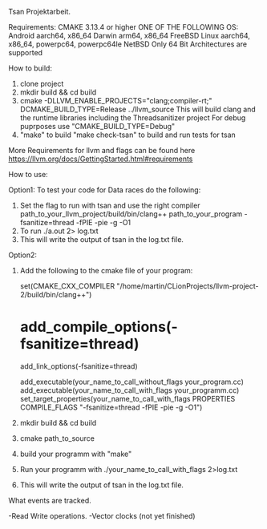 Tsan Projektarbeit.

Requirements: 
  CMAKE 3.13.4 or higher
  ONE OF THE FOLLOWING OS:  
      Android aarch64, x86_64
      Darwin arm64, x86_64
      FreeBSD
      Linux aarch64, x86_64, powerpc64, powerpc64le
      NetBSD
 Only 64 Bit Architectures are supported



How to build:
  1. clone project
  2. mkdir build && cd build
  3. cmake -DLLVM_ENABLE_PROJECTS="clang;compiler-rt;" DCMAKE_BUILD_TYPE=Release ../llvm_source
     This will build clang and the runtime libraries including the Threadsanitizer project
     For debug puprposes use "CMAKE_BUILD_TYPE=Debug"
  4. "make"  to build
      "make check-tsan" to build and run tests for tsan
 
 More Requirements for llvm and flags can be found here https://llvm.org/docs/GettingStarted.html#requirements
 
 
How to use:

Option1:
To test your code for Data races do the following:
1. Set the flag to run with tsan and use the right compiler
    path_to_your_llvm_project/build/bin/clang++ path_to_your_program -fsanitize=thread -fPIE -pie -g -O1
2. To run    ./a.out 2> log.txt
3. This will write the output of tsan in the log.txt file.

Option2:

1. Add the following to the cmake file of your program:

    set(CMAKE_CXX_COMPILER "/home/martin/CLionProjects/llvm-project-2/build/bin/clang++")

    # add_compile_options(-fsanitize=thread)
    add_link_options(-fsanitize=thread)

    add_executable(your_name_to_call_without_flags your_program.cc)
    add_executable(your_name_to_call_with_flags  your_programm.cc)
    set_target_properties(your_name_to_call_with_flags PROPERTIES COMPILE_FLAGS "-fsanitize=thread -fPIE -pie -g -O1")
3. mkdir build && cd build
4. cmake path_to_source
5. build your programm with "make"
6. Run your programm with ./your_name_to_call_with_flags 2>log.txt
7. This will write the output of tsan in the log.txt file.

What events are tracked.

-Read Write operations.
-Vector clocks (not yet finished)












 
 




